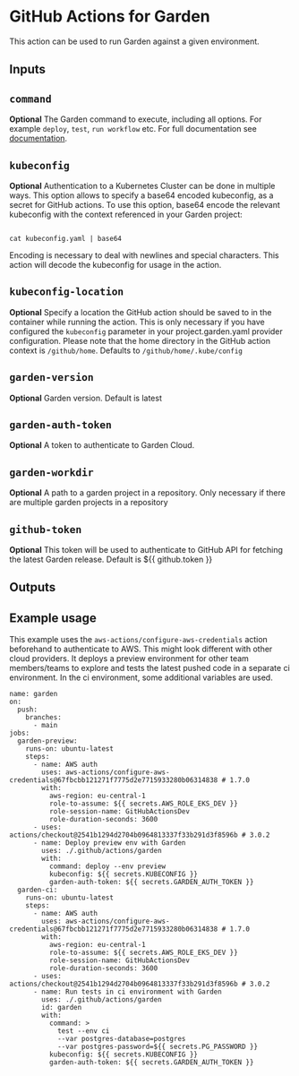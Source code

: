 # GitHub Actions for Garden

This action can be used to run Garden against a given environment.

## Inputs

## `command`

**Optional** The Garden command to execute, including all options. For example `deploy`, `test`, `run workflow` etc. For full documentation see [documentation](https://docs.garden.io/reference/commands).

## `kubeconfig`

**Optional** Authentication to a Kubernetes Cluster can be done in multiple ways. This option allows to specify a base64 encoded kubeconfig, as a secret for GitHub actions. To use this option, base64 encode the relevant kubeconfig with the context referenced in your Garden project:

```

cat kubeconfig.yaml | base64

```

Encoding is necessary to deal with newlines and special characters. This action will decode the kubeconfig for usage in the action.

## `kubeconfig-location`

**Optional** Specify a location the GitHub action should be saved to in the container while running the action. This is only necessary if you have configured the `kubeconfig` parameter in your project.garden.yaml provider configuration. Please note that the home directory in the GitHub action context is `/github/home`.
Defaults to `/github/home/.kube/config`

## `garden-version`

**Optional** Garden version. Default is latest

## `garden-auth-token`

**Optional** A token to authenticate to Garden Cloud.

## `garden-workdir`

**Optional** A path to a garden project in a repository. Only necessary if there are multiple garden projects in a repository

## `github-token`

**Optional** This token will be used to authenticate to GitHub API for fetching the latest Garden release. Default is ${{ github.token }}


## Outputs


## Example usage

This example uses the `aws-actions/configure-aws-credentials` action beforehand to authenticate to AWS. This might look different with other cloud providers.
It deploys a preview environment for other team members/teams to explore and tests the latest pushed code in a separate ci environment. In the ci environment, some additional variables are used.

```
name: garden
on:
  push:
    branches:
      - main
jobs:
  garden-preview:
    runs-on: ubuntu-latest
    steps:
      - name: AWS auth
        uses: aws-actions/configure-aws-credentials@67fbcbb121271f7775d2e7715933280b06314838 # 1.7.0
        with:
          aws-region: eu-central-1
          role-to-assume: ${{ secrets.AWS_ROLE_EKS_DEV }}
          role-session-name: GitHubActionsDev
          role-duration-seconds: 3600
      - uses: actions/checkout@2541b1294d2704b0964813337f33b291d3f8596b # 3.0.2
      - name: Deploy preview env with Garden
        uses: ./.github/actions/garden
        with:
          command: deploy --env preview
          kubeconfig: ${{ secrets.KUBECONFIG }}
          garden-auth-token: ${{ secrets.GARDEN_AUTH_TOKEN }}
  garden-ci:
    runs-on: ubuntu-latest
    steps:
      - name: AWS auth
        uses: aws-actions/configure-aws-credentials@67fbcbb121271f7775d2e7715933280b06314838 # 1.7.0
        with:
          aws-region: eu-central-1
          role-to-assume: ${{ secrets.AWS_ROLE_EKS_DEV }}
          role-session-name: GitHubActionsDev
          role-duration-seconds: 3600
      - uses: actions/checkout@2541b1294d2704b0964813337f33b291d3f8596b # 3.0.2
      - name: Run tests in ci environment with Garden
        uses: ./.github/actions/garden
        id: garden
        with:
          command: >
            test --env ci
            --var postgres-database=postgres
            --var postgres-password=${{ secrets.PG_PASSWORD }}
          kubeconfig: ${{ secrets.KUBECONFIG }}
          garden-auth-token: ${{ secrets.GARDEN_AUTH_TOKEN }}
```
